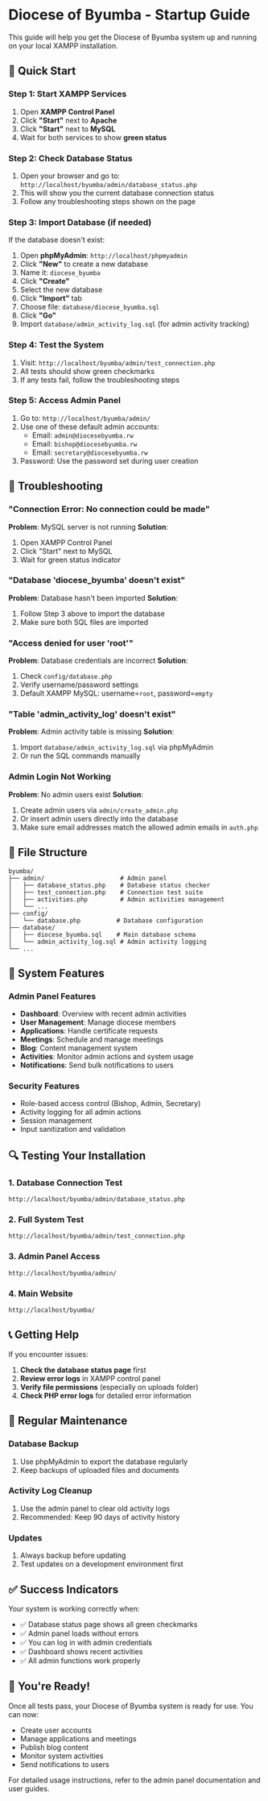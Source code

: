 # Diocese of Byumba - Startup Guide

This guide will help you get the Diocese of Byumba system up and running on your local XAMPP installation.

## 🚀 Quick Start

### Step 1: Start XAMPP Services
1. Open **XAMPP Control Panel**
2. Click **"Start"** next to **Apache**
3. Click **"Start"** next to **MySQL**
4. Wait for both services to show **green status**

### Step 2: Check Database Status
1. Open your browser and go to: `http://localhost/byumba/admin/database_status.php`
2. This will show you the current database connection status
3. Follow any troubleshooting steps shown on the page

### Step 3: Import Database (if needed)
If the database doesn't exist:
1. Open **phpMyAdmin**: `http://localhost/phpmyadmin`
2. Click **"New"** to create a new database
3. Name it: `diocese_byumba`
4. Click **"Create"**
5. Select the new database
6. Click **"Import"** tab
7. Choose file: `database/diocese_byumba.sql`
8. Click **"Go"**
9. Import `database/admin_activity_log.sql` (for admin activity tracking)

### Step 4: Test the System
1. Visit: `http://localhost/byumba/admin/test_connection.php`
2. All tests should show green checkmarks
3. If any tests fail, follow the troubleshooting steps

### Step 5: Access Admin Panel
1. Go to: `http://localhost/byumba/admin/`
2. Use one of these default admin accounts:
   - Email: `admin@diocesebyumba.rw`
   - Email: `bishop@diocesebyumba.rw`
   - Email: `secretary@diocesebyumba.rw`
3. Password: Use the password set during user creation

## 🔧 Troubleshooting

### "Connection Error: No connection could be made"
**Problem**: MySQL server is not running
**Solution**: 
1. Open XAMPP Control Panel
2. Click "Start" next to MySQL
3. Wait for green status indicator

### "Database 'diocese_byumba' doesn't exist"
**Problem**: Database hasn't been imported
**Solution**:
1. Follow Step 3 above to import the database
2. Make sure both SQL files are imported

### "Access denied for user 'root'"
**Problem**: Database credentials are incorrect
**Solution**:
1. Check `config/database.php`
2. Verify username/password settings
3. Default XAMPP MySQL: username=`root`, password=`empty`

### "Table 'admin_activity_log' doesn't exist"
**Problem**: Admin activity table is missing
**Solution**:
1. Import `database/admin_activity_log.sql` via phpMyAdmin
2. Or run the SQL commands manually

### Admin Login Not Working
**Problem**: No admin users exist
**Solution**:
1. Create admin users via `admin/create_admin.php`
2. Or insert admin users directly into the database
3. Make sure email addresses match the allowed admin emails in `auth.php`

## 📁 File Structure

```
byumba/
├── admin/                     # Admin panel
│   ├── database_status.php    # Database status checker
│   ├── test_connection.php    # Connection test suite
│   ├── activities.php         # Admin activities management
│   └── ...
├── config/
│   └── database.php          # Database configuration
├── database/
│   ├── diocese_byumba.sql    # Main database schema
│   └── admin_activity_log.sql # Admin activity logging
└── ...
```

## 🎯 System Features

### Admin Panel Features
- **Dashboard**: Overview with recent admin activities
- **User Management**: Manage diocese members
- **Applications**: Handle certificate requests
- **Meetings**: Schedule and manage meetings
- **Blog**: Content management system
- **Activities**: Monitor admin actions and system usage
- **Notifications**: Send bulk notifications to users

### Security Features
- Role-based access control (Bishop, Admin, Secretary)
- Activity logging for all admin actions
- Session management
- Input sanitization and validation

## 🔍 Testing Your Installation

### 1. Database Connection Test
```
http://localhost/byumba/admin/database_status.php
```

### 2. Full System Test
```
http://localhost/byumba/admin/test_connection.php
```

### 3. Admin Panel Access
```
http://localhost/byumba/admin/
```

### 4. Main Website
```
http://localhost/byumba/
```

## 📞 Getting Help

If you encounter issues:

1. **Check the database status page** first
2. **Review error logs** in XAMPP control panel
3. **Verify file permissions** (especially on uploads folder)
4. **Check PHP error logs** for detailed error information

## 🔄 Regular Maintenance

### Database Backup
1. Use phpMyAdmin to export the database regularly
2. Keep backups of uploaded files and documents

### Activity Log Cleanup
1. Use the admin panel to clear old activity logs
2. Recommended: Keep 90 days of activity history

### Updates
1. Always backup before updating
2. Test updates on a development environment first

## ✅ Success Indicators

Your system is working correctly when:
- ✅ Database status page shows all green checkmarks
- ✅ Admin panel loads without errors
- ✅ You can log in with admin credentials
- ✅ Dashboard shows recent activities
- ✅ All admin functions work properly

## 🎉 You're Ready!

Once all tests pass, your Diocese of Byumba system is ready for use. You can now:
- Create user accounts
- Manage applications and meetings
- Publish blog content
- Monitor system activities
- Send notifications to users

For detailed usage instructions, refer to the admin panel documentation and user guides.
